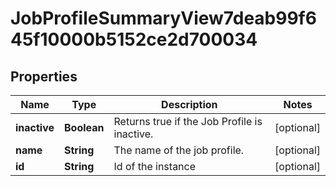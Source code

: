 

# JobProfileSummaryView7deab99f645f10000b5152ce2d700034


## Properties

| Name | Type | Description | Notes |
|------------ | ------------- | ------------- | -------------|
|**inactive** | **Boolean** | Returns true if the Job Profile is inactive. |  [optional] |
|**name** | **String** | The name of the job profile. |  [optional] |
|**id** | **String** | Id of the instance |  [optional] |



